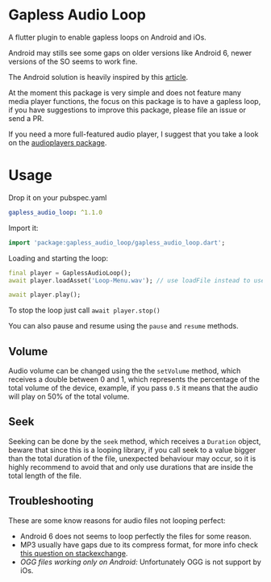 # Gapless Audio Loop

A flutter plugin to enable gapless loops on Android and iOs.

Android may stills see some gaps on older versions like Android 6, newer versions of the SO seems to work fine.

The Android solution is heavily inspired by this [article](https://medium.com/@viksaaskool/gappless-sound-loop-on-android-1ddeccc563de).

At the moment this package is very simple and does not feature many media player functions, the focus on this package is to have a gapless loop, if you have suggestions to improve this package, please file an issue or send a PR.

If you need a more full-featured audio player, I suggest that you take a look on the [audioplayers package](https://github.com/luanpotter/audioplayers).

# Usage

Drop it on your pubspec.yaml
```yaml
gapless_audio_loop: ^1.1.0
```

Import it:
```dart
import 'package:gapless_audio_loop/gapless_audio_loop.dart';
```

Loading and starting the loop:
```dart
final player = GaplessAudioLoop();
await player.loadAsset('Loop-Menu.wav'); // use loadFile instead to use a file from the device storage

await player.play();
```

To stop the loop just call `await player.stop()`

You can also pause and resume using the `pause` and `resume` methods.

## Volume

Audio volume can be changed using the the `setVolume` method, which receives a double between 0 and 1, which represents the percentage of the total volume of the device, example, if you pass `0.5` it means that the audio will play on 50% of the total volume.

## Seek

Seeking can be done by the `seek` method, which receives a `Duration` object, beware that since this is a looping library, if you call seek to a value bigger than the total duration of the file, unexpected behaviour may occur, so it is highly recommend to avoid that and only use durations that are inside the total length of the file.

## Troubleshooting


These are some know reasons for audio files not looping perfect:

- Android 6 does not seems to loop perfectly the files for some reason.
- MP3 usually have gaps due to its compress format, for more info check [this question on stackexchange](https://sound.stackexchange.com/questions/8916/mp3-gapless-looping-help).
- _OGG files working only on Android:_ Unfortunately OGG is not support by iOs.
